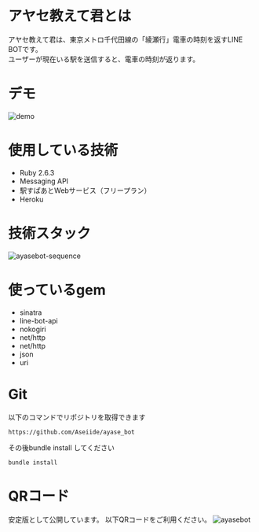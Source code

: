 # アヤセ教えて君とは
アヤセ教えて君は、東京メトロ千代田線の「綾瀬行」電車の時刻を返すLINE BOTです。  
ユーザーが現在いる駅を送信すると、電車の時刻が返ります。

# デモ
![demo](https://user-images.githubusercontent.com/45246171/92308552-66ceec00-efd9-11ea-93bd-a757e122a5ac.gif)

# 使用している技術
- Ruby 2.6.3
- Messaging API
- 駅すぱあとWebサービス（フリープラン）
- Heroku

# 技術スタック
![ayasebot-sequence](https://user-images.githubusercontent.com/45246171/92366693-757be700-f130-11ea-8efd-7b52c95f063d.png)

# 使っているgem
- sinatra
- line-bot-api
- nokogiri
- net/http
- net/http
- json
- uri


# Git
以下のコマンドでリポジトリを取得できます
```
https://github.com/Aseiide/ayase_bot
```
その後bundle install してください
```
bundle install
```
# QRコード
安定版として公開しています。
以下QRコードをご利用ください。
![ayasebot](https://user-images.githubusercontent.com/45246171/92367721-c213f200-f131-11ea-8de9-26086b4d2938.png)
